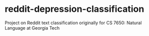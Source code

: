 # reddit-depression-classification
Project on Reddit text classification originally for CS 7650: Natural Language at Georgia Tech
